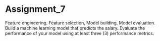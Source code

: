 # Assignment_7
Feature engineering, Feature selection, Model building, Model evaluation.
Build a machine learning model that predicts the salary.
Evaluate the performance of your model using at least three (3) performance metrics.
